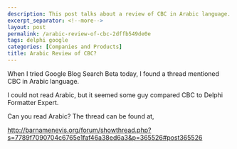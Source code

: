 ```yaml
---
description: This post talks about a review of CBC in Arabic language.
excerpt_separator: <!--more-->
layout: post
permalink: /arabic-review-of-cbc-2dffb549de0e
tags: delphi google
categories: [Companies and Products]
title: Arabic Review of CBC?
---
```

When I tried Google Blog Search Beta today, I found a thread mentioned CBC in Arabic language.

I could not read Arabic, but it seemed some guy compared CBC to Delphi Formatter Expert.

Can you read Arabic? The thread can be found at,

http://barnamenevis.org/forum/showthread.php?s=7789f7090704c6765e1faf46a38ed6a3&p=365526#post365526
<!--more-->